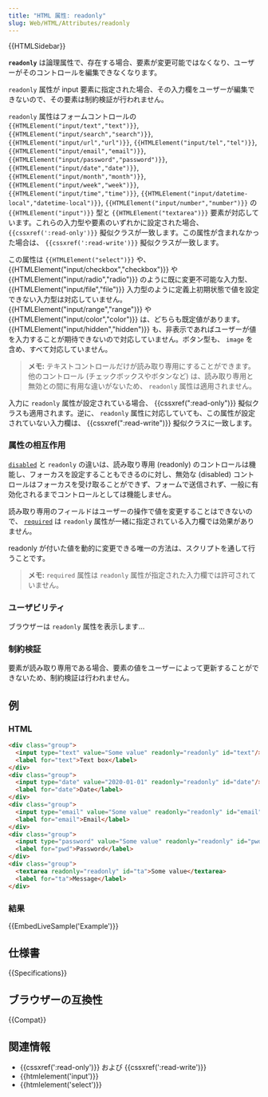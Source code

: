```yaml
---
title: "HTML 属性: readonly"
slug: Web/HTML/Attributes/readonly
---
```


{{HTMLSidebar}}

**`readonly`** は論理属性で、存在する場合、要素が変更可能ではなくなり、ユーザーがそのコントロールを編集できなくなります。

`readonly` 属性が input 要素に指定された場合、その入力欄をユーザーが編集できないので、その要素は制約検証が行われません。

`readonly` 属性はフォームコントロールの `{{HTMLElement("input/text","text")}}`, `{{HTMLElement("input/search","search")}}`, `{{HTMLElement("input/url","url")}}`, `{{HTMLElement("input/tel","tel")}}`, `{{HTMLElement("input/email","email")}}`, `{{HTMLElement("input/password","password")}}`, `{{HTMLElement("input/date","date")}}`, `{{HTMLElement("input/month","month")}}`, `{{HTMLElement("input/week","week")}}`, `{{HTMLElement("input/time","time")}}`, `{{HTMLElement("input/datetime-local","datetime-local")}}`, `{{HTMLElement("input/number","number")}}` の `{{HTMLElement("input")}}` 型と `{{HTMLElement("textarea")}}` 要素が対応しています。これらの入力型や要素のいずれかに設定された場合、 `{{cssxref(':read-only')}}` 擬似クラスが一致します。この属性が含まれなかった場合は、 `{{cssxref(':read-write')}}` 擬似クラスが一致します。

この属性は `{{HTMLElement("select")}}` や、 {{HTMLElement("input/checkbox","checkbox")}} や {{HTMLElement("input/radio","radio")}} のように既に変更不可能な入力型、 {{HTMLElement("input/file","file")}} 入力型のように定義上初期状態で値を設定できない入力型は対応していません。 {{HTMLElement("input/range","range")}} や {{HTMLElement("input/color","color")}} は、どちらも既定値があります。 {{HTMLElement("input/hidden","hidden")}} も、非表示であればユーザーが値を入力することが期待できないので対応していません。ボタン型も、 `image` を含め、すべて対応していません。

> **メモ:** テキストコントロールだけが読み取り専用にすることができます。他のコントロール (チェックボックスやボタンなど) は、読み取り専用と無効との間に有用な違いがないため、 `readonly` 属性は適用されません。

入力に `readonly` 属性が設定されている場合、 {{cssxref(":read-only")}} 擬似クラスも適用されます。逆に、 `readonly` 属性に対応していても、この属性が設定されていない入力欄は、 {{cssxref(":read-write")}} 擬似クラスに一致します。

### 属性の相互作用

[`disabled`](/ja/docs/Web/HTML/Attributes/disabled) と `readonly` の違いは、読み取り専用 (readonly) のコントロールは機能し、フォーカスを設定することもできるのに対し、無効な (disabled) コントロールはフォーカスを受け取ることができず、フォームで送信されず、一般に有効化されるまでコントロールとしては機能しません。

読み取り専用のフィールドはユーザーの操作で値を変更することはできないので、 [`required`](/ja/docs/Web/HTML/Attributes/required) は `readonly` 属性が一緒に指定されている入力欄では効果がありません。

readonly が付いた値を動的に変更できる唯一の方法は、スクリプトを通して行うことです。

> **メモ:** `required` 属性は `readonly` 属性が指定された入力欄では許可されていません。

### ユーザビリティ

ブラウザーは `readonly` 属性を表示します...

### 制約検証

要素が読み取り専用である場合、要素の値をユーザーによって更新することができないため、制約検証は行われません。

## 例

### HTML

```html
<div class="group">
  <input type="text" value="Some value" readonly="readonly" id="text"/>
  <label for="text">Text box</label>
</div>
<div class="group">
  <input type="date" value="2020-01-01" readonly="readonly" id="date"/>
  <label for="date">Date</label>
</div>
<div class="group">
  <input type="email" value="Some value" readonly="readonly" id="email"/>
  <label for="email">Email</label>
</div>
<div class="group">
  <input type="password" value="Some value" readonly="readonly" id="pwd"/>
  <label for="pwd">Password</label>
</div>
<div class="group">
  <textarea readonly="readonly" id="ta">Some value</textarea>
  <label for="ta">Message</label>
</div>
```

### 結果

{{EmbedLiveSample('Example')}}

## 仕様書

{{Specifications}}

## ブラウザーの互換性

{{Compat}}

## 関連情報

- {{cssxref(':read-only')}} および {{cssxref(':read-write')}}
- {{htmlelement('input')}}
- {{htmlelement('select')}}
